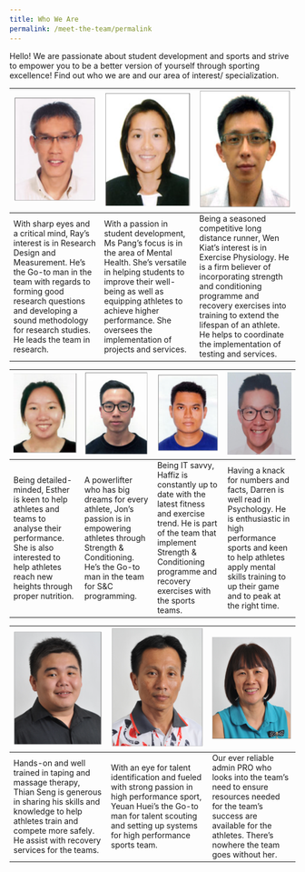 ```yaml
---
title: Who We Are
permalink: /meet-the-team/permalink
---
```

Hello! We are passionate about student development and sports and strive to empower you to be a better version of yourself through sporting excellence! Find out who we are and our area of interest/ specialization.


| ![Alt text for image on Isomer site](/images/staff-team-images/Ray2.png) | ![Alt text for image on Isomer site](/images/staff-team-images/Seng%20Hui2.png) |![Alt text for image on Isomer site](/images/staff-team-images/Wen%20Kiat2.png) | 
| -------- | -------- | -------- |
| With sharp eyes and a critical mind, Ray’s interest is in Research Design and Measurement. He’s the Go-to man in the team with regards to forming good research questions and developing a sound methodology for research studies.  He leads the team in research.     | With a passion in student development, Ms Pang’s focus is in the area of Mental Health. She’s versatile in helping students to improve their well-being as well as equipping athletes to achieve higher performance.  She oversees the implementation of projects and services.     | Being a seasoned competitive long distance runner, Wen Kiat’s interest is in Exercise Physiology. He is a firm believer of incorporating strength and conditioning programme and recovery exercises into training to extend the lifespan of an athlete. He helps to coordinate the implementation of testing and services.      |



|![Alt text for image on Isomer site](/images/staff-team-images/Esther2.png) | ![Alt text for image on Isomer site](/images/staff-team-images/Jon.png) |![Alt text for image on Isomer site](/images/staff-team-images/Haffiz2.png)  | ![Alt text for image on Isomer site](/images/staff-team-images/Darren2.png)
| -------- | -------- | -------- |  -------- |
| Being detailed-minded, Esther is keen to help athletes and teams to analyse their performance.  She is also interested to help athletes reach new heights through proper nutrition.      | A powerlifter who has big dreams for every athlete, Jon’s passion is in empowering athletes through Strength & Conditioning.  He’s the Go-to man in the team for S&C programming.      | Being IT savvy, Haffiz is constantly up to date with the latest fitness and exercise trend. He is part of the team that implement Strength & Conditioning programme and recovery exercises with the sports teams.      | Having a knack for numbers and facts, Darren is well read in Psychology.  He is enthusiastic in high performance sports and keen to help athletes apply mental skills training to up their game and to peak at the right time.      |


|![Alt text for image on Isomer site](/images/staff-team-images/Thian%20Seng2.png) | ![Alt text for image on Isomer site](/images/staff-team-images/Yeuan%20Huei2.png) |![Alt text for image on Isomer site](/images/staff-team-images/Sheena2.png) |
| -------- | -------- | -------- |
| Hands-on and well trained in taping and massage therapy, Thian Seng is generous in sharing his skills and knowledge to help athletes train and compete more safely.  He assist with recovery services for the teams.       | With an eye for talent identification and fueled with strong passion in high performance sport, Yeuan Huei’s the Go-to man for talent scouting and setting up systems for high performance sports team.      | Our ever reliable admin PRO who looks into the team’s need to ensure resources needed for the team’s success are available for the athletes. There’s nowhere the team goes without her.      |
